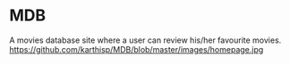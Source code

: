 # MDB
A movies database site where a user can review his/her favourite movies.
https://github.com/karthisp/MDB/blob/master/images/homepage.jpg
